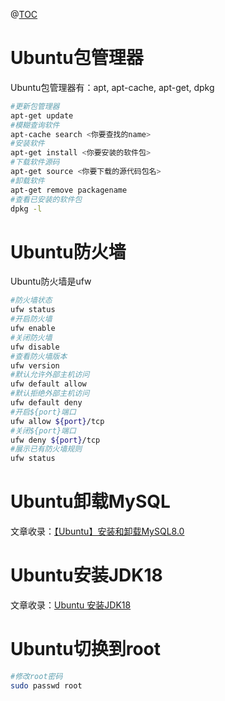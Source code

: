 @[TOC](Ubuntu小知识)
# Ubuntu包管理器
Ubuntu包管理器有：apt, apt-cache, apt-get, dpkg
```bash
#更新包管理器
apt-get update
#模糊查询软件
apt-cache search <你要查找的name>
#安装软件
apt-get install <你要安装的软件包>
#下载软件源码
apt-get source <你要下载的源代码包名>
#卸载软件
apt-get remove packagename
#查看已安装的软件包
dpkg -l
```
# Ubuntu防火墙
Ubuntu防火墙是ufw
```bash
#防火墙状态
ufw status
#开启防火墙
ufw enable
#关闭防火墙
ufw disable
#查看防火墙版本
ufw version
#默认允许外部主机访问
ufw default allow
#默认拒绝外部主机访问
ufw default deny
#开启${port}端口
ufw allow ${port}/tcp
#关闭${port}端口
ufw deny ${port}/tcp
#展示已有防火墙规则
ufw status
```
# Ubuntu卸载MySQL
文章收录：[【Ubuntu】安装和卸载MySQL8.0](https://blog.csdn.net/fangkang7/article/details/105363273?ops_request_misc=%257B%2522request%255Fid%2522%253A%2522165412895316782184649075%2522%252C%2522scm%2522%253A%252220140713.130102334..%2522%257D&request_id=165412895316782184649075&biz_id=0&utm_medium=distribute.pc_search_result.none-task-blog-2~all~sobaiduend~default-1-105363273-null-null.142^v11^control,157^v12^new_style2&utm_term=ubuntu%E5%8D%B8%E8%BD%BDmysql8.0&spm=1018.2226.3001.4187)
# Ubuntu安装JDK18
文章收录：[Ubuntu 安装JDK18](https://blog.csdn.net/zynaln/article/details/124369473?ops_request_misc=&request_id=&biz_id=102&utm_term=ubuntu%E5%AE%89%E8%A3%85jdk18&utm_medium=distribute.pc_search_result.none-task-blog-2~all~sobaiduweb~default-0-124369473.142^v11^control,157^v13^new_style1&spm=1018.2226.3001.4187)
# Ubuntu切换到root

```bash
#修改root密码
sudo passwd root
```
